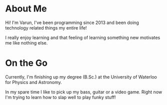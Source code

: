 
# About Me
Hi! I'm Varun, I've been programming since 2013 and been doing technology related things my entire life! 

I really enjoy learning and that feeling of learning something new motivates me like nothing else. 

# On the Go
Currently, I'm finishing up my degree (B.Sc.) at the University of Waterloo for Physics and Astronomy. 

In my spare time I like to pick up my bass, guitar or a video game. Right now I'm trying to learn how to slap well to play funky stuff! 
